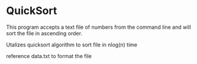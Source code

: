 # QuickSort
This program accepts a text file of numbers from the command line and will sort the file in ascending order. 

Utalizes quicksort algorithm to sort file in nlog(n) time

reference data.txt to format the file
